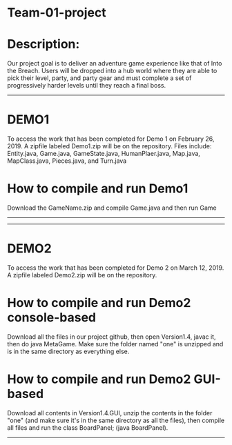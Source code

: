 # Team-01-project


# Description:
Our project goal is to deliver an adventure game experience like that of Into the Breach. Users will be dropped into a hub world where they are able to pick their level, party, and party gear and must complete a set of progressively harder levels until they reach a final boss.

---------------------------------------------------------------------------------------------------------------------------------
# DEMO1 
To access the work that has been completed for Demo 1 on February 26, 2019. A zipfile labeled Demo1.zip will be on the repository. Files include: Entity.java, Game.java, GameState.java, HumanPlaer.java, Map.java, MapClass.java, Pieces.java, and Turn.java

# How to compile and run Demo1
Download the GameName.zip and compile Game.java and then run Game

----------------------------------------------------------------------------------------------------------------------------

------------------------------------------------------------------------------------------------------------------------------
# DEMO2
To access the work that has been completed for Demo 2 on March 12, 2019. A zipfile labeled Demo2.zip will be on the repository. 

# How to compile and run Demo2 console-based
Download all the files in our project github, then open Version1.4, javac it, then do java MetaGame. Make sure the folder named "one" is unzipped and is in the same directory as everything else.

# How to compile and run Demo2 GUI-based
Download all contents in Version1.4.GUI, unzip the contents in the folder "one" (and make sure it's in the same directory as all the files), then compile all files and run the class BoardPanel; (java BoardPanel).

------------------------------------------------------------------------------------------------------------------------------




